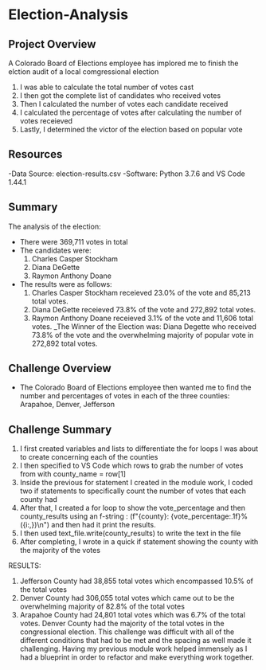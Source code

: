 # Election-Analysis

## Project Overview
A Colorado Board of Elections employee has implored me to finish the elction audit of a local comgressional election
1. I was able to calculate the total number of votes cast
2. I then got the complete list of candidates who received votes
3. Then I calculated the number of votes each candidate received
4. I calculated the percentage of votes after calculating the number of votes receieved
5. Lastly, I determined the victor of the election based on popular vote

## Resources
-Data Source: election-results.csv
-Software: Python 3.7.6 and VS Code 1.44.1

## Summary
The analysis of the election:
- There were 369,711 votes in total
- The candidates were:
  1. Charles Casper Stockham
  2. Diana DeGette
  3. Raymon Anthony Doane
- The results were as follows:
  1. Charles Casper Stockham receieved 23.0% of the vote and 85,213 total votes.
  2. Diana DeGette receieved 73.8% of the vote and 272,892 total votes.
  3. Raymon Anthony Doane receieved 3.1% of the vote and 11,606 total votes.
_The Winner of the Election was:
  Diana Degette who received 73.8% of the vote and the overwhelming majority of popular vote in 272,892 total votes.
  
## Challenge Overview
- The Colorado Board of Elections employee then wanted me to find the number and percentages of votes in each of the three counties: Arapahoe, Denver, Jefferson

## Challenge Summary
  1. I first created variables and lists to differentiate the for loops I was about to create concerning each of the counties
  2. I then specified to VS Code which rows to grab the number of votes from with county_name = row[1]
  3. Inside the previous for statement I created in the module work, I coded two if statements to specifically count the number of votes that each county had
  4. After that, I created a for loop to show the vote_percentage and then county_results using an f-string : (f"{county}: {vote_percentage:.1f}% ({i:,})\n") and then had it print the results.
  5. I then used text_file.write(county_results) to write the text in the file
  6. After completing, I wrote in a quick if statement showing the county with the majority of the votes
  
  RESULTS:
  1. Jefferson County had 38,855 total votes which encompassed 10.5% of the total votes
  2. Denver County had 306,055 total votes which came out to be the overwhelming majority of 82.8% of the total votes
  3. Arapahoe County had 24,801 total votes which was 6.7% of the total votes.
  Denver County had the majority of the total votes in the congressional election.
  This challenge was difficult with all of the different conditions that had to be met and the spacing as well made it challenging. Having my previous module work helped immensely as I had a blueprint in order to refactor and make everything work together.
